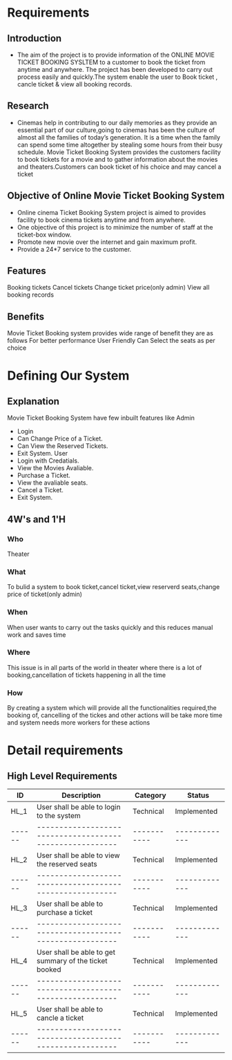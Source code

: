 # Requirements 
## Introduction
   * The aim of the project is to provide information of the ONLINE MOVIE TICKET BOOKING SYSLTEM to a customer to book the ticket from anytime and anywhere. The project has been developed to carry out process easily and quickly.The system enable the user to Book ticket , cancle ticket & view all booking records.  
   
## Research
  * Cinemas help in contributing to our daily memories as they provide an essential part of our culture,going to cinemas has been the culture of almost all the families of today’s generation. It is a time when the family can spend some time altogether by stealing some hours from their busy schedule. Movie Ticket Booking System provides the customers facility to book tickets for a movie and to gather information about the movies and theaters.Customers can book ticket of his choice and may cancel a ticket

## Objective of Online Movie Ticket Booking System
 * Online cinema Ticket Booking System project is aimed to provides facility to book cinema tickets anytime and from anywhere.
 * One objective of this project is to minimize the number of staff at the ticket-box window.
 * Promote new movie over the internet and gain maximum profit.
 * Provide a 24*7 service to the customer.
 
 ## Features
  Booking tickets
  Cancel tickets
  Change ticket price(only admin)
  View all booking records
  
 ## Benefits
  Movie Ticket Booking system provides wide range of benefit they are as follows
  For better performance
  User Friendly
  Can Select the seats as per choice
  
 # Defining Our System
 ## Explanation
   Movie Ticket Booking System have few inbuilt features like Admin 
   * Login
   * Can Change Price of a Ticket. 
   * Can View the Reserved Tickets.
   * Exit System. User
   * Login with Credatials.
   * View the Movies Avaliable.
   * Purchase a Ticket.
   * View the avaliable seats.
   * Cancel a Ticket. 
   * Exit System.

## 4W's and 1'H
### Who
  Theater
### What
  To bulid a system to book ticket,cancel ticket,view reserverd seats,change price of ticket(only admin)
### When
  When user wants to carry out the tasks quickly and this reduces manual work and saves time
### Where
  This issue is in all parts of the world in theater where there is a lot of booking,cancellation of tickets happening in all the time
### How
  By creating a system which will provide all the functionalities required,the booking of, cancelling of the tickes and other actions will be take more time and system needs more workers for these actions
  
  # Detail requirements
## High Level Requirements

| ID   |                           Description                  | Category  |   Status    |
|------|--------------------------------------------------------|-----------|-------------|
| HL_1 | User shall be able to login to the system              | Technical | Implemented |
|------|--------------------------------------------------------|-----------|-------------|
| HL_2 | User shall be able to view the reserved seats          | Technical | Implemented |
|------|--------------------------------------------------------|-----------|-------------|
| HL_3 | User shall be able to purchase a ticket                | Technical | Implemented |
|------|--------------------------------------------------------|-----------|-------------|
| HL_4 | User shall be able to get summary of the ticket booked | Technical | Implemented |
|------|--------------------------------------------------------|-----------|-------------|
| HL_5 | User shall be able to cancle a ticket                  | Technical | Implemented |
|------|--------------------------------------------------------|-----------|-------------|
